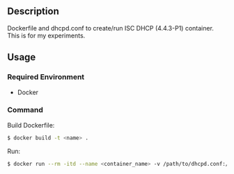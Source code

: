 ## Description

Dockerfile and dhcpd.conf to create/run ISC DHCP (4.4.3-P1) container.
This is for my experiments.

## Usage

### Required Environment

- Docker

### Command

Build Dockerfile:

```sh
$ docker build -t <name> .
```

Run:

```sh
$ docker run --rm -itd --name <container_name> -v /path/to/dhcpd.conf:/etc/dhcp/dhcpd.conf -p 67:67 -p 68:68 <name>
```
